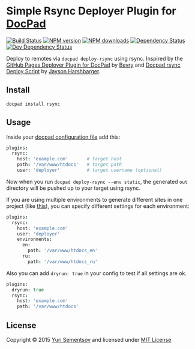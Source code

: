 # Simple Rsync Deployer Plugin for [DocPad](http://docpad.org)

<!-- BADGES/ -->

[![Build Status](https://img.shields.io/travis/docpad/docpad-plugin-rsync/master.svg)](http://travis-ci.org/docpad/docpad-plugin-rsync "Check this project's build status on TravisCI")
[![NPM version](https://img.shields.io/npm/v/docpad-plugin-rsync.svg)](https://npmjs.org/package/docpad-plugin-rsync "View this project on NPM")
[![NPM downloads](https://img.shields.io/npm/dm/docpad-plugin-rsync.svg)](https://npmjs.org/package/docpad-plugin-rsync "View this project on NPM")
[![Dependency Status](https://img.shields.io/david/docpad/docpad-plugin-rsync.svg)](https://david-dm.org/docpad/docpad-plugin-rsync)
[![Dev Dependency Status](https://img.shields.io/david/dev/docpad/docpad-plugin-rsync.svg)](https://david-dm.org/docpad/docpad-plugin-rsync#info=devDependencies)<br/>


<!-- /BADGES -->


Deploy to remotes via `docpad deploy-rsync` using rsync. Inspired by the [GitHub Pages Deployer Plugin for DocPad](http://docpad.org/plugin/ghpages) by [Bevry](https://bevry.me/) and [Docpad rsync Deploy Script](https://gist.github.com/Hypercubed/5804999) by [Jayson Harshbarger](http://hypercubed.com/).


## Install

```
docpad install rsync
```


## Usage


Inside your [docpad configuration file](http://docpad.org/docs/config) add this:

``` coffee
plugins:
  rsync:
    host: 'example.com'       # target host
    path: '/var/www/htdocs'   # target path
    user: 'deployer'          # target username (optional)
```

Now when you run `docpad deploy-rsync --env static`, the generated `out` directory will be pushed up to your target using rsync.

If you are using multiple environments to generate different sites in one project (like [this](https://github.com/sapegin/blog.sapegin.me)), you can specify different settings for each environment:

``` coffee
plugins:
  rsync:
    host: 'example.com'
    user: 'deployer'
    environments:
      en:
        path: '/var/www/htdocs_en'
      ru:
        path: '/var/www/htdocs_ru'
```

Also you can add `dryrun: true` in your config to test if all settings are ok.

``` coffee
plugins:
  dryrun: true
  rsync:
    host: 'example.com'
    path: '/var/www/htdocs'
```

<!-- LICENSE/ -->

## License

Copyright &copy; 2015 [Yuri Sementsov](https://github.com/semencov) and licensed under [MIT License](http://opensource.org/licenses/mit-license.php)

<!-- /LICENSE -->


